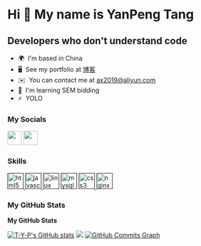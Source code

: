 <!--
 * @Name: AXI
 * @Date: 2022-03-18
 * @ContactTG: @czgov
-->
Hi 👋 My name is YanPeng Tang
==============================

Developers who don't understand code
------------------

* 🌍  I'm based in China
* 🖥️  See my portfolio at [博客](https://www.czmz.top)
* ✉️  You can contact me at [ax2019@aliyun.com](mailto:ax2019@aliyun.com)
* 🧠  I'm learning SEM bidding
* ⚡  YOLO


### My Socials

<p align="left">
<a href="https://www.github.com/T-Y-P" target="_blank" rel="noreferrer"><img src="https://raw.githubusercontent.com/danielcranney/readme-generator/main/public/icons/socials/github.svg" width="32" height="32" /></a>
<a href="https://www.czmz.top/" target="_blank" rel="noreferrer"><img src="https://raw.githubusercontent.com/danielcranney/readme-generator/main/public/icons/socials/rss.svg" width="32" height="32" /></a>
</p>


### Skills

<p align="left">
<a href=" " target="_blank" rel="noreferrer"><img src="https://cdn.jsdelivr.net/gh/devicons/devicon/icons/html5/html5-original.svg" width="36" height="36" alt="html5" /> </a>
<a href=" " target="_blank" rel="noreferrer"><img src="https://cdn.jsdelivr.net/gh/devicons/devicon/icons/javascript/javascript-original.svg" width="36" height="36" alt="javascript" /> </a>
<a href=" " target="_blank" rel="noreferrer"><img src="https://cdn.jsdelivr.net/gh/devicons/devicon/icons/linux/linux-original.svg" width="36" height="36" alt="linux" /></a>
<a href=" " target="_blank" rel="noreferrer"><img src="https://cdn.jsdelivr.net/gh/devicons/devicon/icons/mysql/mysql.svg" width="36" height="36" alt="mysql" /></a>
<a href=" " target="_blank" rel="noreferrer"><img src="https://cdn.jsdelivr.net/gh/devicons/devicon/icons/css3/css3-original.svg" width="36" height="36" alt="css3" /> </a>
<a href=" " target="_blank" rel="noreferrer"><img src="https://cdn.jsdelivr.net/gh/devicons/devicon/icons/nginx/nginx-original.svg" width="36" height="36" alt="nginx" /> </a>



### My GitHub Stats

<b>My GitHub Stats</b>

<a href="http://www.github.com/T-Y-P">
<img src="https://github-readme-stats.vercel.app/api?username=T-Y-P&show_icons=true&hide=&count_private=true&title_color=3382ed&text_color=ffffff&icon_color=3382ed&bg_color=1c1917&hide_border=true&show_icons=true" alt="T-Y-P's GitHub stats" /></a>
<a href="http://www.github.com/T-Y-P">
<img src="https://github-readme-streak-stats.herokuapp.com/?user=T-Y-P&stroke=ffffff&background=1c1917&ring=3382ed&fire=3382ed&currStreakNum=ffffff&currStreakLabel=3382ed&sideNums=ffffff&sideLabels=ffffff&dates=ffffff&hide_border=true" /></a>
<a href="http://www.github.com/T-Y-P">
<img src="https://activity-graph.herokuapp.com/graph?username=T-Y-P&bg_color=1c1917&color=ffffff&line=3382ed&point=ffffff&area_color=1c1917&area=true&hide_border=true&custom_title=GitHub%20Commits%20Graph" alt="GitHub Commits Graph" /></a>